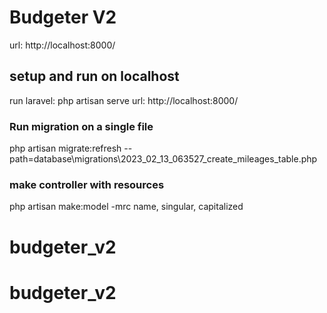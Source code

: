 # Budgeter V2
url: http://localhost:8000/


## setup and run on localhost
run laravel: php artisan serve
url: http://localhost:8000/


### Run migration on a single file
php artisan migrate:refresh --path=database\migrations\2023_02_13_063527_create_mileages_table.php


### make controller with resources
php artisan make:model -mrc name, singular, capitalized
# budgeter_v2
# budgeter_v2

